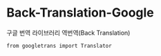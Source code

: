 # Back-Translation-Google

구글 번역 라이브러리 역번역(Back Translation)

```
from googletrans import Translator
```
